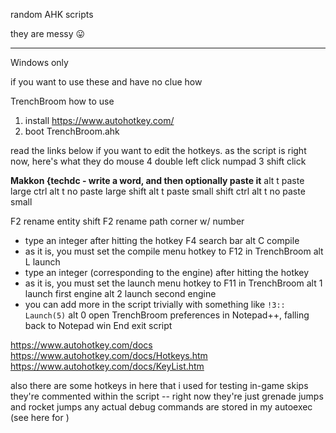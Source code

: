 random AHK scripts

they are messy 😛 

- - - - -

Windows only

if you want to use these and have no clue how

TrenchBroom
how to use
1. install https://www.autohotkey.com/
2. boot TrenchBroom.ahk

read the links below if you want to edit the hotkeys. 
as the script is right now, here's what they do
mouse 4			double left click
numpad 3		shift click

**Makkon {techdc - write a word, and then optionally paste it**
alt t				paste		large
ctrl alt t			no paste	large
shift alt t			paste		small
shift ctrl alt t	no paste	small

F2			rename entity
shift F2	rename path corner w/ number
- type an integer after hitting the hotkey
F4			search bar
alt C		compile
- as it is, you must set the compile menu hotkey to F12 in TrenchBroom
alt L		launch
- type an integer (corresponding to the engine) after hitting the hotkey
- as it is, you must set the launch menu hotkey to F11 in TrenchBroom
alt 1		launch first engine
alt 2		launch second engine
- you can add more in the script trivially with something like `!3:: Launch(5)`
alt 0		open TrenchBroom preferences in Notepad++, falling back to Notepad
win End		exit script

https://www.autohotkey.com/docs
https://www.autohotkey.com/docs/Hotkeys.htm
https://www.autohotkey.com/docs/KeyList.htm

also there are some hotkeys in here that i used for testing in-game skips
they're commented within the script -- right now they're just grenade jumps and rocket jumps
any actual debug commands are stored in my autoexec (see here for )